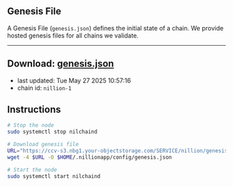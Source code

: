 ## Genesis File
A Genesis File (`genesis.json`) defines the initial state of a chain. We provide hosted genesis files for all chains we validate.

---
**Download: [genesis.json](https://ccv-s3.nbg1.your-objectstorage.com/SERVICE/nillion/genesis.json)**
---

- last updated: Tue May 27 2025 10:57:16
- chain id: `nillion-1`

## Instructions
```sh
# Stop the node
sudo systemctl stop nilchaind

# Download genesis file
URL="https://ccv-s3.nbg1.your-objectstorage.com/SERVICE/nillion/genesis.json"
wget -4 $URL -O $HOME/.nillionapp/config/genesis.json

# Start the node
sudo systemctl start nilchaind
```
